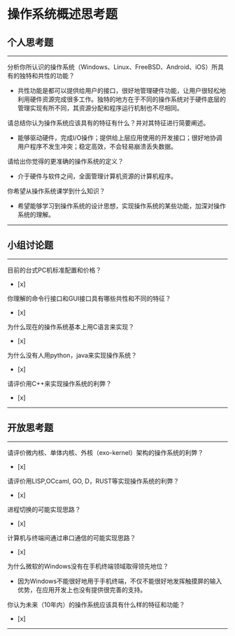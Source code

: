 # 操作系统概述思考题

## 个人思考题

---

分析你所认识的操作系统（Windows、Linux、FreeBSD、Android、iOS）所具有的独特和共性的功能？
- 共性功能是都可以提供给用户的接口，很好地管理硬件功能，让用户很轻松地利用硬件资源完成很多工作。独特的地方在于不同的操作系统对于硬件底层的管理实现有所不同，其资源分配和程序运行机制也不尽相同。

>  

请总结你认为操作系统应该具有的特征有什么？并对其特征进行简要阐述。
- 能够驱动硬件，完成I/O操作；提供给上层应用使用的开发接口；很好地协调用户程序不发生冲突；稳定高效，不会轻易崩溃丢失数据。

>   

请给出你觉得的更准确的操作系统的定义？
- 介于硬件与软件之间，全面管理计算机资源的计算机程序。  

>   

你希望从操作系统课学到什么知识？
- 希望能够学习到操作系统的设计思想，实现操作系统的某些功能，加深对操作系统的理解。

>   

---

## 小组讨论题

---

目前的台式PC机标准配置和价格？
- [x]

> 

你理解的命令行接口和GUI接口具有哪些共性和不同的特征？
- [x]  

> 

为什么现在的操作系统基本上用C语言来实现？
- [x]  

>  

为什么没有人用python，java来实现操作系统？
- [x]  

>  

请评价用C++来实现操作系统的利弊？
- [x]  

>  

---

## 开放思考题

---

请评价微内核、单体内核、外核（exo-kernel）架构的操作系统的利弊？
- [x]  

>  

请评价用LISP,OCcaml, GO, D，RUST等实现操作系统的利弊？
- [x]  

>  

进程切换的可能实现思路？
- [x]  

>  

计算机与终端间通过串口通信的可能实现思路？
- [x]  

>  

为什么微软的Windows没有在手机终端领域取得领先地位？
- 因为Windows不能很好地用于手机终端，不仅不能很好地发挥触摸屏的输入优势，在应用开发上也没有提供很完善的支持。 

>  

你认为未来（10年内）的操作系统应该具有什么样的特征和功能？
- [x]  

>  

---
